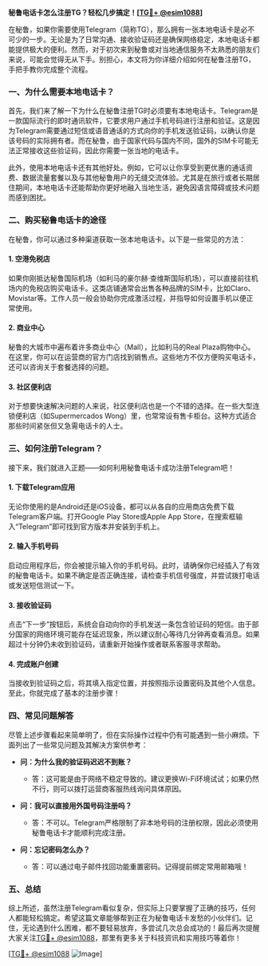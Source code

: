 **秘鲁电话卡怎么注册TG？轻松几步搞定！[[TG💪+ @esim1088](https://t.me/s/esim1088)]**

在秘鲁，如果你需要使用Telegram（简称TG），那么拥有一张本地电话卡是必不可少的一步。无论是为了日常沟通、接收验证码还是确保网络稳定，本地电话卡都能提供极大的便利。然而，对于初次来到秘鲁或对当地通信服务不太熟悉的朋友们来说，可能会觉得无从下手。别担心，本文将为你详细介绍如何在秘鲁注册TG，手把手教你完成整个流程。

### 一、为什么需要本地电话卡？

首先，我们来了解一下为什么在秘鲁注册TG时必须要有本地电话卡。Telegram是一款国际流行的即时通讯软件，它要求用户通过手机号码进行注册和验证。这是因为Telegram需要通过短信或语音通话的方式向你的手机发送验证码，以确认你是该号码的实际拥有者。而在秘鲁，由于国家代码与国内不同，国外的SIM卡可能无法正常接收这些验证码，因此你需要一张当地的电话卡。

此外，使用本地电话卡还有其他好处。例如，它可以让你享受到更优惠的通话资费、数据流量套餐以及与其他秘鲁用户的无缝交流体验。尤其是在旅行或者长期居住期间，本地电话卡还能帮助你更好地融入当地生活，避免因语言障碍或技术问题而感到困扰。

### 二、购买秘鲁电话卡的途径

在秘鲁，你可以通过多种渠道获取一张本地电话卡。以下是一些常见的方法：

#### 1. 空港免税店
如果你刚抵达秘鲁国际机场（如利马的豪尔赫·查维斯国际机场），可以直接前往机场内的免税店购买电话卡。这类店铺通常会出售各种品牌的SIM卡，比如Claro、Movistar等。工作人员一般会协助你完成激活过程，并指导如何设置手机以便正常使用。

#### 2. 商业中心
秘鲁的大城市中遍布着许多商业中心（Mall），比如利马的Real Plaza购物中心。在这里，你可以在运营商的官方门店找到销售点。这些地方不仅方便购买电话卡，还可以咨询关于套餐选择的问题。

#### 3. 社区便利店
对于想要快速解决问题的人来说，社区便利店也是一个不错的选择。在一些大型连锁便利店（如Supermercados Wong）里，也常常设有售卡柜台。这种方式适合那些时间紧张但又急需电话卡的人士。

### 三、如何注册Telegram？

接下来，我们就进入正题——如何利用秘鲁电话卡成功注册Telegram吧！

#### 1. 下载Telegram应用
无论你使用的是Android还是iOS设备，都可以从各自的应用商店免费下载Telegram客户端。打开Google Play Store或Apple App Store，在搜索框输入“Telegram”即可找到官方版本并安装到手机上。

#### 2. 输入手机号码
启动应用程序后，你会被提示输入你的手机号码。此时，请确保你已经插入了有效的秘鲁电话卡。如果不确定是否正确连接，请检查手机信号强度，并尝试拨打电话或发送短信测试一下。

#### 3. 接收验证码
点击“下一步”按钮后，系统会自动向你的手机发送一条包含验证码的短信。由于部分国家的网络环境可能存在延迟现象，所以建议耐心等待几分钟再查看消息。如果超过十分钟仍未收到验证码，请重新开始操作或者联系客服寻求帮助。

#### 4. 完成账户创建
当接收到验证码之后，将其填入指定位置，并按照指示设置密码及其他个人信息。至此，你就完成了基本的注册步骤！

### 四、常见问题解答

尽管上述步骤看起来简单明了，但在实际操作过程中仍有可能遇到一些小麻烦。下面列出了一些常见问题及其解决方案供参考：

- **问：为什么我的验证码迟迟不到账？**
  - 答：这可能是由于网络不稳定导致的。建议更换Wi-Fi环境试试；如果仍然不行，则可以拨打运营商客服热线询问具体原因。
  
- **问：我可以直接用外国号码注册吗？**
  - 答：不可以。Telegram严格限制了非本地号码的注册权限，因此必须使用秘鲁电话卡才能顺利完成注册。

- **问：忘记密码怎么办？**
  - 答：可以通过电子邮件找回功能重置密码。记得提前绑定常用邮箱哦！

### 五、总结

综上所述，虽然注册Telegram看似复杂，但实际上只要掌握了正确的技巧，任何人都能轻松搞定。希望这篇文章能够帮到正在为秘鲁电话卡发愁的小伙伴们。记住，无论遇到什么困难，都不要轻易放弃，多尝试几次总会成功的！最后再次提醒大家关注[TG💪+ @esim1088](https://t.me/s/esim1088)，那里有更多关于科技资讯和实用技巧等着你！

[[TG💪+ @esim1088](https://t.me/s/esim1088) ![Image](https://i.postimg.cc/4NQfJmqS/Snipaste-2025-05-13-00-14-12.png)]